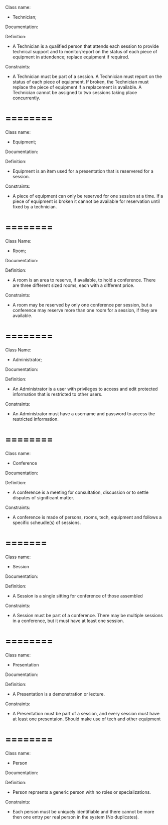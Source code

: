

Class name:
* Technician;

Documentation:

Definition:
* A Technician is a qualified person that attends each session to provide technical support and to monitor/report on the   status of each piece of equipment in attendence; replace equipment if required. 

Constraints: 
* A Technician must be part of a session. A Technician must report on the status of each piece of equipment. If broken,    the Technician must replace the piece of equipment if a replacement is available. A Technician cannot be assigned to     two sessions taking place concurrently.

========
========

Class name:
* Equipment; 

Documentation: 

Definition: 
* Equipment is an item used for a presentation that is reservered for a session. 

Constraints:
* A piece of equipment can only be reserved for one session at a time. If a piece of equipment is broken it cannot be      available for reservation until fixed by a technician.

========
========

Class Name:
* Room;

Documentation:

Definition:
* A room is an area to reserve, if available, to hold a conference.  There are three different sized rooms, each with a different price. 

Constraints:
* A room may be reserved by only one conference per session, but a conference may reserve more than one room for a session, if they are available.

========
========

Class Name:
* Administrator;

Documentation:

Definition:
* An Administrator is a user with privileges to access and edit protected information that is restricted to other users.  

Constraints:
* An Administrator must have a username and password to access the restricted information.  

========
========

Class name:

* Conference

Documentation:

Definition:

* A conference is a meeting for consultation, discussion or to settle disputes of significant matter.

Constraints:

* A conference is made of persons, rooms, tech, equipment and follows a specific scheudle(s) of sessions.

=======
=======

Class name:

* Session

Documentation:

Definition:

* A Session is a single sitting for conference of those assembled

Constraints:

* A Session must be part of a conference. There may be multiple sessions in a conference, but it must have at least one session. 


========
========

Class name:

* Presentation

Documentation:

Definition:

* A Presentation is a demonstration or lecture.

Constraints:

* A Presentation must be part of a session, and every session must have at least one presentaion. Should make use of tech and other equipment


========
========

Class name:

* Person

Documentation:

Definition:

* Person reprsents a generic person with no roles or specializations.

Constraints:

* Each person must be uniquely identifiable and there cannot be more then one entry per real person in the system (No duplicates).
